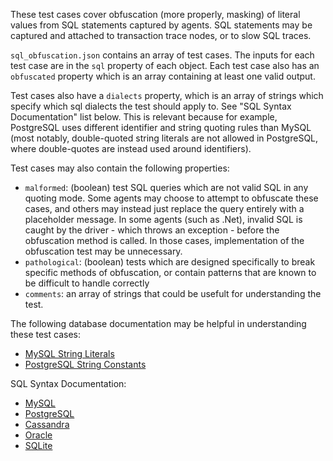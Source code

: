 These test cases cover obfuscation (more properly, masking) of literal values
from SQL statements captured by agents. SQL statements may be captured and
attached to transaction trace nodes, or to slow SQL traces.

`sql_obfuscation.json` contains an array of test cases.  The inputs for each
test case are in the `sql` property of each object. Each test case also has an
`obfuscated` property which is an array containing at least one valid output.

Test cases also have a `dialects` property, which is an array of strings which
specify which sql dialects the test should apply to. See "SQL Syntax Documentation" list below. This is relevant because for example, PostgreSQL uses
different identifier and string quoting rules than MySQL (most notably,
double-quoted string literals are not allowed in PostgreSQL, where
double-quotes are instead used around identifiers).

Test cases may also contain the following properties:
  * `malformed`: (boolean) test SQL queries which are not valid SQL in any
  quoting mode. Some agents may choose to attempt to obfuscate these cases,
  and others may instead just replace the query entirely with a placeholder
  message. In some agents (such as .Net), invalid SQL is caught by the driver - which throws an exception - before the obfuscation method is called. In those cases, implementation of the obfuscation test may be unnecessary.
  * `pathological`: (boolean) tests which are designed specifically to break
  specific methods of obfuscation, or contain patterns that are known to be
  difficult to handle correctly
  * `comments`: an array of strings that could be usefult for understanding
  the test.

The following database documentation may be helpful in understanding these test
cases:
* [MySQL String Literals](https://dev.mysql.com/doc/refman/5.5/en/string-literals.html)
* [PostgreSQL String Constants](https://www.postgresql.org/docs/8.2/static/sql-syntax-lexical.html#SQL-SYNTAX-CONSTANTS)

SQL Syntax Documentation:
* [MySQL](https://dev.mysql.com/doc/refman/5.5/en/language-structure.html)
* [PostgreSQL](https://www.postgresql.org/docs/8.4/static/sql-syntax.html)
* [Cassandra](https://docs.datastax.com/en/cql/3.1/cql/cql_reference/cql_lexicon_c.html)
* [Oracle](https://docs.oracle.com/cd/B28359_01/appdev.111/b28370/langelems.htm)
* [SQLite](https://www.sqlite.org/lang.html)
